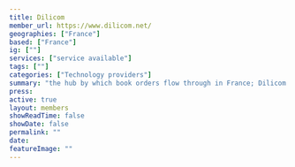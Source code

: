 ```yaml
---
title: Dilicom
member_url: https://www.dilicom.net/
geographies: ["France"]
based: ["France"]
ig: [""] 
services: ["service available"] 
tags: [""]
categories: ["Technology providers"]
summary: "the hub by which book orders flow through in France; Dilicom also manages the B2B exchanges related to the national ebook lending solution Prêt Numérique en Bibliothèque."
press:
active: true
layout: members
showReadTime: false
showDate: false
permalink: ""
date: 
featureImage: ""
---
```

